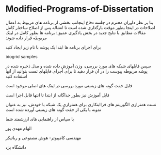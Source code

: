 # Modified-Programs-of-Dissertation
بنا بر نظر داوران محترم در جلسه دفاع اینجانب بخشی از برنامه های مربوط به اعمال اصلاحات در اینجا بطور موقت بارگذاری شده است تا انشاله پس از اصلاح ساختار کامل مقالات مطابق با نتایج جدید در بخش یادگیری عمیق؛ برنامه ها بطور کامل در لینک مربوطه قرار داده شوند


برای اجرای برنامه ها ابتدا یک پوشه با نام زیر ایجاد کنید


biogrid samples


سپس فایلهای شبکه های مورد بررسی، وزن آموزش داده شده و مدل ذخیره شده در پوشه مربوطه پیوست را در آن قرار دهید تا برای اجرای فایلهای تست بتوانید از آنها استفاده کنید

فایل جفت گونه های زیستی مورد بررسی در لینک های اصلی موجود است

فایل آموزش نیز بطور جداگانه از ابتدا تا انتها قابل اجرا است


تست همترازی الگوریتم های فراابتکاری برای همترازی یک شبکه با خودش، نیز به عنوان نمونه با یکی از جفت گونه های زیستی آورده شده است


با سپاس از راهنمایی های ارزشمند شما

الهام مهدی پور

مهندسی کامپیوتر- هوش مصنوعی و رباتیکز

دانشگاه یزد
